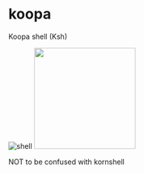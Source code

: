 # koopa
Koopa shell (Ksh)

![shell](http://image.flaticon.com/icons/svg/60/60758.svg)
<img src="http://vignette2.wikia.nocookie.net/nintendo/images/8/83/KoopaNSMB.png/revision/latest?cb=20110724132501&path-prefix=en" width="200" />

NOT to be confused with kornshell
